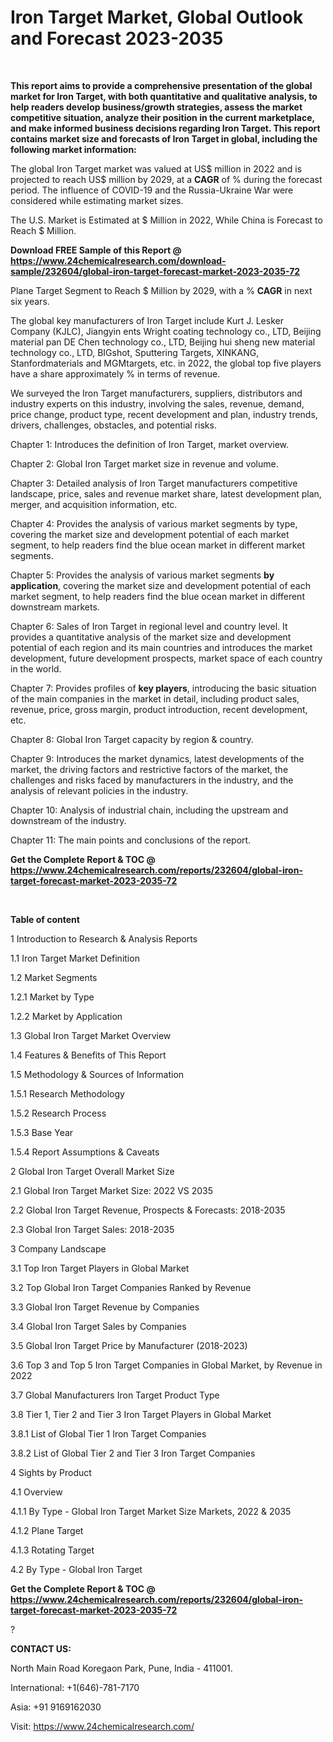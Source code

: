 <h1>Iron Target Market, Global Outlook and Forecast 2023-2035</h1><br/><p><strong>This report aims to provide a comprehensive presentation of the global market for Iron Target, with both quantitative and qualitative analysis, to help readers develop business/growth strategies, assess the market competitive situation, analyze their position in the current marketplace, and make informed business decisions regarding Iron Target. This report contains market size and forecasts of Iron Target in global, including the following market information:</strong></p>
 
 
 
 <p>The global Iron Target market was valued at US$ million in 2022 and is projected to reach US$ million by 2029, at a <strong>CAGR</strong> of % during the forecast period. The influence of COVID-19 and the Russia-Ukraine War were considered while estimating market sizes.</p>
 
 
 
 <p>The U.S. Market is Estimated at $ Million in 2022, While China is Forecast to Reach $ Million.</p>
 
 
 
 <div><b>Download FREE Sample of this Report @ <a href="https://www.24chemicalresearch.com/download-sample/232604/global-iron-target-forecast-market-2023-2035-72">https://www.24chemicalresearch.com/download-sample/232604/global-iron-target-forecast-market-2023-2035-72</a></b></div>
 
 
 
 <p>Plane Target Segment to Reach $ Million by 2029, with a % <strong>CAGR</strong> in next six years.</p>
 
 
 
 <p>The global key manufacturers of Iron Target include Kurt J. Lesker Company (KJLC), Jiangyin ents Wright coating technology co., LTD, Beijing material pan DE Chen technology co., LTD, Beijing hui sheng new material technology co., LTD, BIGshot, Sputtering Targets, XINKANG, Stanfordmaterials and MGMtargets, etc. in 2022, the global top five players have a share approximately % in terms of revenue.</p>
 
 
 
 <p>We surveyed the Iron Target manufacturers, suppliers, distributors and industry experts on this industry, involving the sales, revenue, demand, price change, product type, recent development and plan, industry trends, drivers, challenges, obstacles, and potential risks.</p>
 
 
 
 <p>Chapter 1: Introduces the definition of Iron Target, market overview.</p>
 
 
 
 <p>Chapter 2: Global Iron Target market size in revenue and volume.</p>
 
 
 
 <p>Chapter 3: Detailed analysis of Iron Target manufacturers competitive landscape, price, sales and revenue market share, latest development plan, merger, and acquisition information, etc.</p>
 
 
 
 <p>Chapter 4: Provides the analysis of various market segments by type, covering the market size and development potential of each market segment, to help readers find the blue ocean market in different market segments.</p>
 
 
 
 <p>Chapter 5: Provides the analysis of various market segments <strong>by application</strong>, covering the market size and development potential of each market segment, to help readers find the blue ocean market in different downstream markets.</p>
 
 
 
 <p>Chapter 6: Sales of Iron Target in regional level and country level. It provides a quantitative analysis of the market size and development potential of each region and its main countries and introduces the market development, future development prospects, market space of each country in the world.</p>
 
 
 
 <p>Chapter 7: Provides profiles of <strong>key players</strong>, introducing the basic situation of the main companies in the market in detail, including product sales, revenue, price, gross margin, product introduction, recent development, etc.</p>
 
 
 
 <p>Chapter 8: Global Iron Target capacity by region & country.</p>
 
 
 
 <p>Chapter 9: Introduces the market dynamics, latest developments of the market, the driving factors and restrictive factors of the market, the challenges and risks faced by manufacturers in the industry, and the analysis of relevant policies in the industry.</p>
 
 
 
 <p>Chapter 10: Analysis of industrial chain, including the upstream and downstream of the industry.</p>
 
 
 
 <p>Chapter 11: The main points and conclusions of the report.</p>
 
 
 
 <div><b>Get the Complete Report & TOC @ <a href="https://www.24chemicalresearch.com/reports/232604/global-iron-target-forecast-market-2023-2035-72">https://www.24chemicalresearch.com/reports/232604/global-iron-target-forecast-market-2023-2035-72</a></b></div>
 
 
 
 <p><br />
 
 <b>Table of content</b></p>
 
 
 
 <p>1 Introduction to Research & Analysis Reports<br />
 
 1.1 Iron Target Market Definition<br />
 
 1.2 Market Segments<br />
 
 1.2.1 Market by Type<br />
 
 1.2.2 Market by Application<br />
 
 1.3 Global Iron Target Market Overview<br />
 
 1.4 Features & Benefits of This Report<br />
 
 1.5 Methodology & Sources of Information<br />
 
 1.5.1 Research Methodology<br />
 
 1.5.2 Research Process<br />
 
 1.5.3 Base Year<br />
 
 1.5.4 Report Assumptions & Caveats<br />
 
 2 Global Iron Target Overall Market Size<br />
 
 2.1 Global Iron Target Market Size: 2022 VS 2035<br />
 
 2.2 Global Iron Target Revenue, Prospects & Forecasts: 2018-2035<br />
 
 2.3 Global Iron Target Sales: 2018-2035<br />
 
 3 Company Landscape<br />
 
 3.1 Top Iron Target Players in Global Market<br />
 
 3.2 Top Global Iron Target Companies Ranked by Revenue<br />
 
 3.3 Global Iron Target Revenue by Companies<br />
 
 3.4 Global Iron Target Sales by Companies<br />
 
 3.5 Global Iron Target Price by Manufacturer (2018-2023)<br />
 
 3.6 Top 3 and Top 5 Iron Target Companies in Global Market, by Revenue in 2022<br />
 
 3.7 Global Manufacturers Iron Target Product Type<br />
 
 3.8 Tier 1, Tier 2 and Tier 3 Iron Target Players in Global Market<br />
 
 3.8.1 List of Global Tier 1 Iron Target Companies<br />
 
 3.8.2 List of Global Tier 2 and Tier 3 Iron Target Companies<br />
 
 4 Sights by Product<br />
 
 4.1 Overview<br />
 
 4.1.1 By Type - Global Iron Target Market Size Markets, 2022 & 2035<br />
 
 4.1.2 Plane Target<br />
 
 4.1.3 Rotating Target<br />
 
 4.2 By Type - Global Iron Target</p>
 
 
 
 <div><b>Get the Complete Report & TOC @ <a href="https://www.24chemicalresearch.com/reports/232604/global-iron-target-forecast-market-2023-2035-72">https://www.24chemicalresearch.com/reports/232604/global-iron-target-forecast-market-2023-2035-72</a></b></div>
 
 
 
 <p>? </p>
 
 
 
 <p><b>CONTACT US:</b><br />
 
 North Main Road Koregaon Park, Pune, India - 411001.<br />
 
 International: +1(646)-781-7170<br />
 
 Asia: +91 9169162030<br />
 
 Visit: <a href="https://www.24chemicalresearch.com/">https://www.24chemicalresearch.com/</a></p>